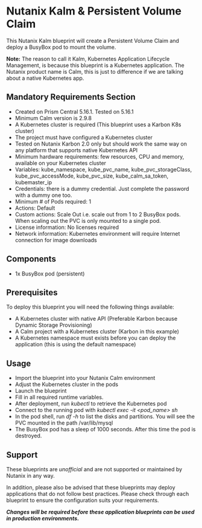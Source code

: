 # Nutanix Kalm & Persistent Volume Claim

This Nutanix Kalm blueprint will create a Persistent Volume Claim and deploy a BusyBox pod to mount the volume.

**Note:** The reason to call it Kalm, Kubernetes Application Lifecycle Management, is because this blueprint is a Kubernetes application. The Nutanix product name is Calm, this is just to difference if we are talking about a native Kubernetes app.

## Mandatory Requirements Section

- Created on Prism Central 5.16.1.  Tested on 5.16.1
- Minimum Calm version is 2.9.8
- A Kubernetes cluster is required (This blueprint uses a Karbon K8s cluster)
- The project must have configured a Kubernetes cluster
- Tested on Nutanix Karbon 2.0 only but should work the same way on any platform that supports native Kubernetes API
- Minimum hardware requirements: few resources, CPU and memory, available on your Kubernetes cluster
- Variables: kube_namespace, kube_pvc_name, kube_pvc_storageClass, kube_pvc_accessMode, kube_pvc_size, kube_calm_sa_token, kubemaster_ip
- Credentials: there is a dummy credential. Just complete the password with a dummy one too.
- Minimum # of Pods required: 1
- Actions: Default
- Custom actions: Scale Out i.e. scale out from 1 to 2 BusyBox pods. When scaling out the PVC is only mounted to a single pod.
- License information: No licenses required
- Network information: Kubernetes environment will require Internet connection for image downloads

## Components

- 1x BusyBox pod (persistent)

## Prerequisites

To deploy this blueprint you will need the following things available:

- A Kubernetes cluster with native API (Preferable Karbon because Dynamic Storage Provisioning)
- A Calm project with a Kubernetes cluster (Karbon in this example)
- A Kubernetes namespace must exists before you can deploy the application (this is using the default namespace)

## Usage

- Import the blueprint into your Nutanix Calm environment
- Adjust the Kubernetes cluster in the pods
- Launch the blueprint
- Fill in all required runtime variables.
- After deployment, run *kubectl* to retrieve the Kubernetes pod
- Connect to the running pod with *kubectl exec -it <pod_name> sh*
- In the pod shell, run *df -h* to list the disks and partitions. You will see the PVC mounted in the path /var/lib/mysql
- The BusyBox pod has a sleep of 1000 seconds. After this time the pod is destroyed.

## Support

These blueprints are *unofficial* and are not supported or maintained by Nutanix in any way.

In addition, please also be advised that these blueprints may deploy applications that do not follow best practices.  Please check through each blueprint to ensure the configuration suits your requirements.

***Changes will be required before these application blueprints can be used in production environments.***